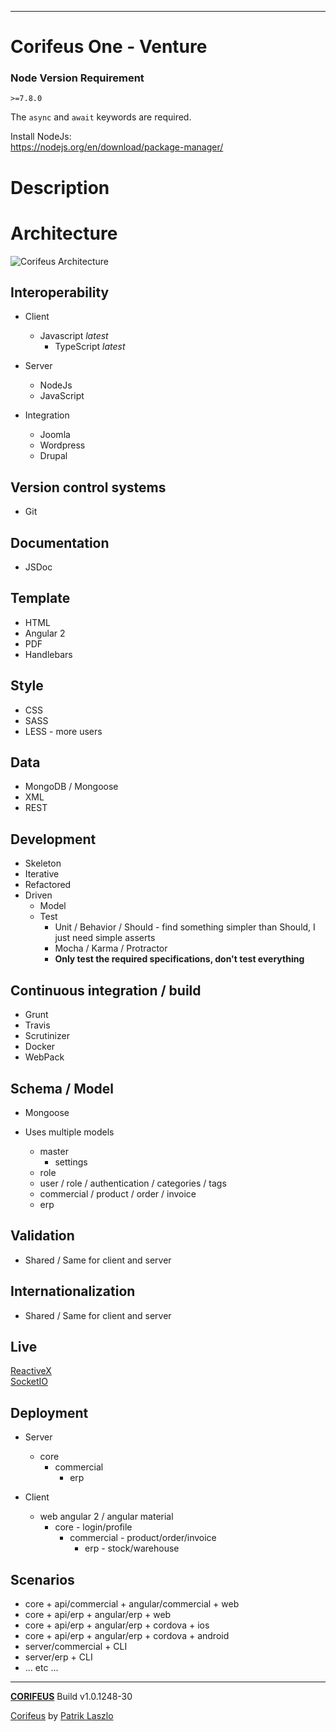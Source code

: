 [//]: #@corifeus-header


---

# Corifeus One - Venture

### Node Version Requirement 
``` 
>=7.8.0 
```  
   
The ```async``` and ```await``` keywords are required.

Install NodeJs:    
https://nodejs.org/en/download/package-manager/    
  
# Description


[//]: #@corifeus-header:end




# Architecture

![Corifeus Architecture](https://patrikx3.tk/files/playground/corifeus-architecture/corifeus-p3x-tdd-component.svg)

## Interoperability
* Client
  * Javascript _latest_
    * TypeScript _latest_

* Server
  * NodeJs
  * JavaScript 

* Integration
  * Joomla
  * Wordpress
  * Drupal
  
## Version control systems
* Git
  
## Documentation
* JSDoc
  
## Template
* HTML
* Angular 2
* PDF
* Handlebars

## Style
* CSS
* SASS
* LESS - more users

## Data
* MongoDB / Mongoose
* XML
* REST
  
## Development
* Skeleton
* Iterative
* Refactored
* Driven
  * Model
  * Test
    * Unit / Behavior / Should - find something simpler than Should, I just need simple asserts
    * Mocha / Karma / Protractor      
    * **Only test the required specifications, don't test everything**

## Continuous integration / build
* Grunt
* Travis
* Scrutinizer
* Docker
* WebPack
  
## Schema / Model
* Mongoose

* Uses multiple models
  * master
    * settings
  * role
  * user / role / authentication / categories / tags
  * commercial / product / order / invoice
  * erp    

## Validation
* Shared / Same for client and server

## Internationalization
* Shared / Same for client and server

## Live
[ReactiveX](http://reactivex.io/)  
[SocketIO](http://socket.io/)

## Deployment
* Server
  * core
    * commercial
      * erp     
         
* Client
  * web angular 2 / angular material
    * core - login/profile
      * commercial - product/order/invoice
        * erp - stock/warehouse

## Scenarios
  * core + api/commercial + angular/commercial + web
  * core + api/erp + angular/erp + web  
  * core + api/erp + angular/erp + cordova + ios  
  * core + api/erp + angular/erp + cordova + android  
  * server/commercial + CLI  
  * server/erp + CLI  
  * ... etc ...




[//]: #@corifeus-footer

---
[**CORIFEUS**](https://pages.corifeus.tk/corifeus) Build v1.0.1248-30

[Corifeus](http://github.com/patrikx3/corifeus) by [Patrik Laszlo](http://patrikx3.tk)
 

[//]: #@corifeus-footer:end
